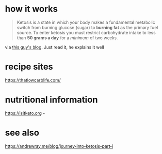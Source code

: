 # how it works

> Ketosis is a state in which your body makes a fundamental metabolic switch from burning glucose (sugar) to **burning fat** as the primary fuel source. To enter ketosis you must restrict carbohydrate intake to less than **50 grams a day** for a _minimum_ of two weeks.

via [this guy's blog](https://andrewray.me/blog/journey-into-ketosis-part-i). Just read it, he explains it well

# recipe sites

https://thatlowcarblife.com/

# nutritional information

https://isitketo.org - 

# see also

https://andrewray.me/blog/journey-into-ketosis-part-i